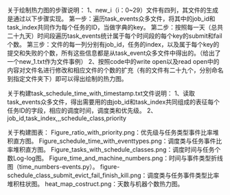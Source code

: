 关于绘制热力图的步骤说明：
1、new_i（i：0~29）文件有四列，其文件的生成是通过以下步骤实现。
第一步：遍历task_events众多文件，将其中的job_id和task_index共同作为每个任务的ID，当做字典的key。
第二步：按照每一天（总共二十九天）时间段遍历task_events统计属于每个时间段的每个key的submit和fail个数。
第三步：文件的每一列分别有job_id，任务的index，以及属于每个key的提交和失败的个数，所有这些信息都是从task_event众多文件中得出的。（给出了一个new_1.txt作为文件事例）
2、按照code中的write open以及read open中的内容对文件名进行修改和相应文件的个数的扩充（有的文件有二十九个，分别命名到指定文件夹下）即可以得出绘制的热力图。

关于构建task_schedule_time_with_timestamp.txt文件说明：
1、读取task_events众多文件，得出需要用的由job_id和task_index共同组成的表征每个任务ID的字段，相应的调度时间，调度类和优先级。
2、job_id,task_index,,,schedule_class,priority

关于构建图表：
Figure_ratio_with_priority.png：优先级与任务类型事件比率堆积直方图。
Figure_schedule_time_with_eventtypes.png：调度类与任务事件比率堆积直方图。
Figure_tasks_with_schedule_classes.png：调度时间与任务个数Log-log图。
Figure_time_and_machine_numbers.png：时间与事件类型折线图（time_numbers-events.py）。
figure-schedule_class_submit_evict_fail_finish_kill.png：调度类与任务事件类型比率堆积柱状图。
heat_map_costruct.png：天数与机器个数热力图。


